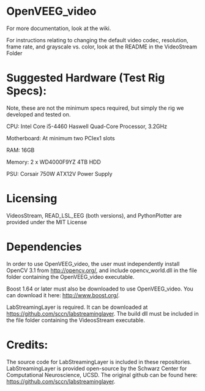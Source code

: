 # OpenVEEG_video
For more documentation, look at the wiki.

For instructions relating to changing the default video codec, resolution, frame rate, and grayscale vs. color, look at the README in the VideoStream Folder

# Suggested Hardware (Test Rig Specs):

Note, these are not the minimum specs required, but simply the rig we developed and tested on.

CPU: Intel Core i5-4460 Haswell Quad-Core Processor, 3.2GHz

Motherboard: At minimum two PCIex1 slots

RAM: 16GB

Memory: 2 x WD4000F9YZ 4TB HDD

PSU: Corsair 750W ATX12V Power Supply

# Licensing

VideosStream, READ_LSL_EEG (both versions), and PythonPlotter are provided under the MIT License

# Dependencies

In order to use OpenVEEG_video, the user must independently install OpenCV 3.1 from http://opencv.org/, and include opencv_world.dll in the file folder containing the OpenVEEG_video executable.

Boost 1.64 or later must also be downloaded to use OpenVEEG_video. You can download it here: http://www.boost.org/.

LabStreamingLayer is required. It can be downloaded at https://github.com/sccn/labstreaminglayer. The build dll must be included in the file folder containing the VideosStream executable.

# Credits:

The source code for LabStreamingLayer is included in these repositories. LabStreamingLayer is provided open-source by the Schwarz Center for Computational Neuroscience, UCSD. The original github can be found here: https://github.com/sccn/labstreaminglayer.